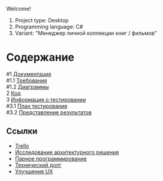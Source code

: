 Welcome!
1. Project type: Desktop
2. Programming language: C#
3. Variant: "Менеджер личной коллекции книг / фильмов"



# Содержание
#1 [Документация](Documents)  
#1.1 [Требования](Documents/Requirements/Requirements%20Document.md)  
#1.2 [Диаграммы](Documents/System%20project/README.md)  
2 [Код](Code)  
3 [Информация о тестировании](Testing)  
#3.1 [План тестирования](Testing/TestPlan.md)  
#3.2 [Представление результатов](Testing/TestResults.md)
## Ссылки
- [Trello](https://trello.com/b/KAwlXJWf/trtpo)
- [Исследование архитектурного решения](https://github.com/brigada-popov-syomin-bogdanova/trtpo_lab/blob/master/architecture.md)
- [Парное программирование](https://github.com/brigada-popov-syomin-bogdanova/trtpo_lab/blob/master/pair-programming.md)  
- [Технический долг](https://github.com/brigada-popov-syomin-bogdanova/trtpo_lab/blob/master/technical-debt.md)  
- [Улучшения UX](https://github.com/brigada-popov-syomin-bogdanova/trtpo_lab/blob/master/ux-improvements.md)
